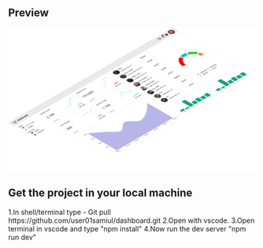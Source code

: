 <h2>Preview</h2>

![pphoto](https://github.com/user01samiul/dashboard/blob/main/public/screencapture-localhost-5173-2024-05-03-17_00_47%201.png)

<h2>Get the project in your local machine </h2>
1.In shell/terminal type - Git pull https://github.com/user01samiul/dashboard.git
2.Open with vscode.
3.Open terminal in vscode and type "npm install"
4.Now run the dev server "npm run dev"
